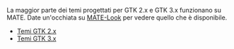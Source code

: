 <!--
.. link:
.. description:
.. tags: Themes
.. date: 2014-02-24 17:32:07
.. title: Temi
.. slug: themes
-->

La maggior parte dei temi progettati per GTK 2.x e GTK 3.x funzionano su MATE.
Date un'occhiata su [MATE-Look](https://mate-look.org) per vedere quello che è disponibile.

  * [Temi GTK 2.x](https://www.mate-look.org/browse/cat/136)
  * [Temi GTK 3.x](https://www.mate-look.org/browse/cat/135)


